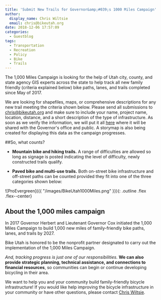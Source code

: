 ```yaml
---
title: 'Submit New Trails for Governor&amp;#039;s 1000 Miles Campaign'
author:
  display_name: Chris Wiltsie
  email: chris@bikeutah.org
date: 2018-12-06 17:57:09
categories:
  - Guestblog
tags:
  - Transportation
  - Recreation
  - Policy
  - Bike
  - Trails
---
```


The 1,000 Miles Campaign is looking for the help of Utah city, county, and state agency GIS experts across the state to
help track all new family friendly (criteria explained below) bike paths, lanes, and trails completed
since May of 2017.

We are looking for shapefiles, maps, or comprehensive descriptions for any new trail meeting the criteria shown below. 
Please send all submissions to [chris@bikeutah.org](mailto:chris@bikeutah.org) and make sure to include your name, project name, location, distance, and a short description of the type of
infrastructure. As soon as we verify the information, we will put it all [here](https://docs.google.com/spreadsheets/d/1QkSaARZNNcgHQZKaW2sVoCJ4cnSKIk4nVca29y_6l-w/edit#gid=0) where it will be
shared with the Governor&#39;s office and public. A storymap is also being created for displaying this data as the campaign progresses.

##So, what counts?

+ **Mountain bike and hiking trails.** A range of difficulties are allowed so long as signage is posted indicating the level of
difficulty, newly constructed trails qualify.

+ **Paved bike and multi-use trails.** Both on-street bike infrastructure and off-street paths can be counted provided they fit into one of the three categories shown below:

![ProEvergreen]({{ "/images/BikeUtah1000Miles.png" }}){: .outline .flex .flex--center}

## About the 1,000 miles campaign

In 2017 Governor Herbert and Lieutenant Governor Cox initiated the 1,000 Miles Campaign to build 1,000 new miles of family-friendly bike paths, lanes, and trails by 2027.

Bike Utah is honored to be the nonprofit partner designated to carry out the implementation of the 1,000 Miles Campaign. 

_And, tracking progress is just one of our responsibilities._ **We can also provide strategic planning, technical assistance, and connections to financial resources**, so communities can begin or continue developing bicycling in their area.

We want to help you and your community build family-friendly bicycle infrastructure! If you would like help improving the bicycle infrastructure in your community or have other questions, please contact [Chris Wiltsie](mailto:chris@bikeutah.org).




